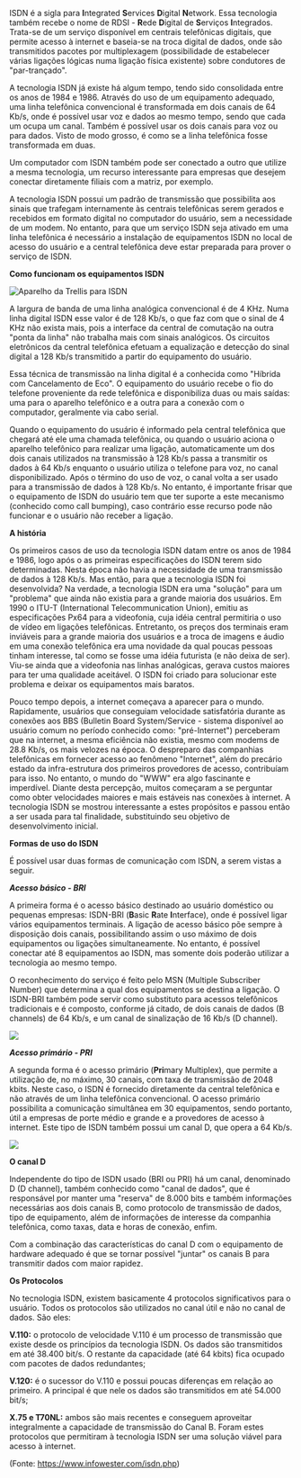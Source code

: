 ISDN é a sigla para **I**ntegrated **S**ervices **D**igital **N**etwork. Essa tecnologia também recebe o nome de RDSI - **R**ede **D**igital de **S**erviços **I**ntegrados. Trata-se de um serviço disponível em centrais telefônicas digitais, que permite acesso à internet e baseia-se na troca digital de dados, onde são transmitidos pacotes por multiplexagem (possibilidade de estabelecer várias ligações lógicas numa ligação física existente) sobre condutores de "par-trançado".

A tecnologia ISDN já existe há algum tempo, tendo sido consolidada entre os anos de 1984 e 1986. Através do uso de um equipamento adequado, uma linha telefônica convencional é transformada em dois canais de 64 Kb/s, onde é possível usar voz e dados ao mesmo tempo, sendo que cada um ocupa um canal. Também é possível usar os dois canais para voz ou para dados. Visto de modo grosso, é como se a linha telefônica fosse transformada em duas.

Um computador com ISDN também pode ser conectado a outro que utilize a mesma tecnologia, um recurso interessante para empresas que desejem conectar diretamente filiais com a matriz, por exemplo.

A tecnologia ISDN possui um padrão de transmissão que possibilita aos sinais que trafegam internamente às centrais telefônicas serem gerados e recebidos em formato digital no computador do usuário, sem a necessidade de um modem. No entanto, para que um serviço ISDN seja ativado em uma linha telefônica é necessário a instalação de equipamentos ISDN no local de acesso do usuário e a central telefônica deve estar preparada para prover o serviço de ISDN.

**Como funcionam os equipamentos ISDN**

![Aparelho da Trellis para ISDN](https://www.infowester.com/img_art/isdntatrellis.jpg)

A largura de banda de uma linha analógica convencional é de 4 KHz. Numa linha digital ISDN esse valor é de 128 Kb/s, o que faz com que o sinal de 4 KHz não exista mais, pois a interface da central de comutação na outra "ponta da linha" não trabalha mais com sinais analógicos. Os circuitos eletrônicos da central telefônica efetuam a equalização e detecção do sinal digital a 128 Kb/s transmitido a partir do equipamento do usuário.

Essa técnica de transmissão na linha digital é a conhecida como "Híbrida com Cancelamento de Eco". O equipamento do usuário recebe o fio do telefone proveniente da rede telefônica e disponibiliza duas ou mais saídas: uma para o aparelho telefônico e a outra para a conexão com o computador, geralmente via cabo serial.

Quando o equipamento do usuário é informado pela central telefônica que chegará até ele uma chamada telefônica, ou quando o usuário aciona o aparelho telefônico para realizar uma ligação, automaticamente um dos dois canais utilizados na transmissão à 128 Kb/s passa a transmitir os dados à 64 Kb/s enquanto o usuário utiliza o telefone para voz, no canal disponibilizado. Após o término do uso de voz, o canal volta a ser usado para a transmissão de dados à 128 Kb/s. No entanto, é importante frisar que o equipamento de ISDN do usuário tem que ter suporte a este mecanismo (conhecido como call bumping), caso contrário esse recurso pode não funcionar e o usuário não receber a ligação.

**A história**

Os primeiros casos de uso da tecnologia ISDN datam entre os anos de 1984 e 1986, logo após o as primeiras especificações do ISDN terem sido determinadas. Nesta época não havia a necessidade de uma transmissão de dados à 128 Kb/s. Mas então, para que a tecnologia ISDN foi desenvolvida? Na verdade, a tecnologia ISDN era uma "solução" para um "problema" que ainda não existia para a grande maioria dos usuários. Em 1990 o ITU-T (International Telecommunication Union), emitiu as especificações Px64 para a videofonia, cuja idéia central permitiria o uso de vídeo em ligações telefônicas. Entretanto, os preços dos terminais eram inviáveis para a grande maioria dos usuários e a troca de imagens e áudio em uma conexão telefônica era uma novidade da qual poucas pessoas tinham interesse, tal como se fosse uma idéia futurista (e não deixa de ser). Viu-se ainda que a videofonia nas linhas analógicas, gerava custos maiores para ter uma qualidade aceitável. O ISDN foi criado para solucionar este problema e deixar os equipamentos mais baratos.

Pouco tempo depois, a internet começava a aparecer para o mundo. Rapidamente, usuários que conseguiam velocidade satisfatória durante as conexões aos BBS (Bulletin Board System/Service - sistema disponível ao usuário comum no período conhecido como: "pré-Internet") perceberam que na internet, a mesma eficiência não existia, mesmo com modems de 28.8 Kb/s, os mais velozes na época. O despreparo das companhias telefônicas em fornecer acesso ao fenômeno "Internet", além do precário estado da infra-estrutura dos primeiros provedores de acesso, contribuíam para isso. No entanto, o mundo do "WWW" era algo fascinante e imperdível. Diante desta percepção, muitos começaram a se perguntar como obter velocidades maiores e mais estáveis nas conexões à internet. A tecnologia ISDN se mostrou interessante a estes propósitos e passou então a ser usada para tal finalidade, substituindo seu objetivo de desenvolvimento inicial.

**Formas de uso do ISDN**

É possível usar duas formas de comunicação com ISDN, a serem vistas a seguir.

**_Acesso básico - BRI_**

A primeira forma é o acesso básico destinado ao usuário doméstico ou pequenas empresas: ISDN-BRI (**B**asic **R**ate **I**nterface), onde é possível ligar vários equipamentos terminais. A ligação de acesso básico põe sempre à disposição dois canais, possibilitando assim o uso máximo de dois equipamentos ou ligações simultaneamente. No entanto, é possível conectar até 8 equipamentos ao ISDN, mas somente dois poderão utilizar a tecnologia ao mesmo tempo.

O reconhecimento do serviço é feito pelo MSN (Multiple Subscriber Number) que determina a qual dos equipamentos se destina a ligação. O ISDN-BRI também pode servir como substituto para acessos telefônicos tradicionais e é composto, conforme já citado, de dois canais de dados (B channels) de 64 Kb/s, e um canal de sinalização de 16 Kb/s (D channel).

![](https://www.infowester.com/img_art/isdn_bri.jpg)

**_Acesso primário - PRI_**

A segunda forma é o acesso primário (**Pri**mary Multiplex), que permite a utilização de, no máximo, 30 canais, com taxa de transmissão de 2048 kbits. Neste caso, o ISDN é fornecido diretamente da central telefônica e não através de um linha telefônica convencional. O acesso primário possibilita a comunicação simultânea em 30 equipamentos, sendo portanto, útil a empresas de porte médio e grande e a provedores de acesso à internet. Este tipo de ISDN também possui um canal D, que opera a 64 Kb/s.

![](https://www.infowester.com/img_art/isdn_pri.jpg)

**O canal D**

Independente do tipo de ISDN usado (BRI ou PRI) há um canal, denominado D (D channel), também conhecido como "canal de dados", que é responsável por manter uma "reserva" de 8.000 bits e também informações necessárias aos dois canais B, como protocolo de transmissão de dados, tipo de equipamento, além de informações de interesse da companhia telefônica, como taxas, data e horas de conexão, enfim.

Com a combinação das características do canal D com o equipamento de hardware adequado é que se tornar possível "juntar" os canais B para transmitir dados com maior rapidez.

**Os Protocolos**

No tecnologia ISDN, existem basicamente 4 protocolos significativos para o usuário. Todos os protocolos são utilizados no canal útil e não no canal de dados. São eles:

**V.110:** o protocolo de velocidade V.110 é um processo de transmissão que existe desde os princípios da tecnologia ISDN. Os dados são transmitidos em até 38.400 bit/s. O restante da capacidade (até 64 kbits) fica ocupado com pacotes de dados redundantes;

**V.120:** é o sucessor do V.110 e possui poucas diferenças em relação ao primeiro. A principal é que nele os dados são transmitidos em até 54.000 bit/s;

**X.75 e T70NL:** ambos são mais recentes e conseguem aproveitar integralmente a capacidade de transmissão do Canal B. Foram estes protocolos que permitiram à tecnologia ISDN ser uma solução viável para acesso à internet.

(Fonte: https://www.infowester.com/isdn.php)